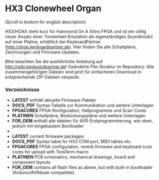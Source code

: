HX3 Clonewheel Organ
====================

(Scroll to bottom for english description) 

HX3/HOAX steht kurz für Hammond On A Xilinx FPGA und ist ein völlig neuer Ansatz einer Tonewheel-Emulation als 
eigenständiges Soundmodul auf einer Platine, erhältlich bei KeyboardPartner (http://shop.keyboardpartner.de). Hier 
finden Sie alle Schaltpläne, Zeichnungen und Firmware-Updates.

Bitte beachten Sie die ausführliche Anleitung auf http://wiki.keyboardpartner.de! Geänderte File-Struktur im Repository: Alle zusemmengehörigen Dateien sind jetzt für einfacheren Download in entsprechende ZIP-Dateien verpackt.

### Verzeichnisse

* <b>LATEST</b>                    enthält aktuelle Firmware-Pakete<br>
* <b>DOCS_PDF</b>                  Syntax-Tabelle zur Kommunikation und weitere Unterlagen<br>
* <b>FPGACORES</b>                 FPGA-Konfiguration, Hallprogramme und Scan-Cores<br>
* <b>PLATINEN</b>                  Schaltpläne, Bestückungspläne und weitere Unterlagen<br>
* <b>FOR_OEM</b>                   enthält alle dateien für AVR-Erstprogrammierung, wie oben, jedoch mit eingebautem Bootloader 
* 
* <b>LATEST</b>                    current firmware packages<br>
* <b>DOCS_PDF</b>                  Syntax table for HX3 COM port, MIDI tables etc. <br>
* <b>FPGACORES</b>                 FPGA configuration, reverb firmware and keyboard scan cores for upload with TeraTerm macro<br>
* <b>PLATINEN</b>                  PCB schematics, mechanical drawings, board and component layouts<br>
* <b>FOR_OEM</b>                   contains all flash files as above, but with built-in bootloader (Arduino/AVRdude compatible). 
